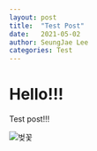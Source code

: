 ```yaml
---
layout: post
title:  "Test Post"
date:   2021-05-02
author: SeungJae Lee
categories: Test
---
```


# Hello!!!

Test post!!!

![벚꽃](https://cdn.pixabay.com/photo/2016/02/27/06/43/cherry-blossom-tree-1225186_960_720.jpg)
